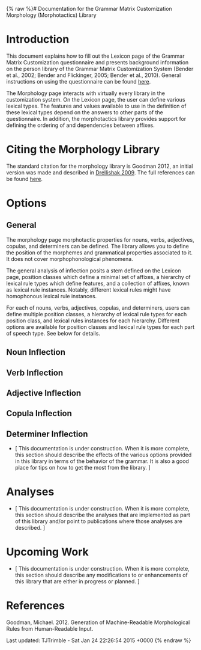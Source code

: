 {% raw %}# Documentation for the Grammar Matrix Customization Morphology (Morphotactics) Library

# Introduction

This document explains how to fill out the Lexicon page of the Grammar
Matrix Customization questionnaire and presents background information
on the person library of the Grammar Matrix Customization System (Bender
et al., 2002; Bender and Flickinger, 2005; Bender et al., 2010). General
instructions on using the questionnaire can be found
[here](/MatrixDocTop#General_instructions_on_how_to_use_the_questionnaire).

The Morphology page interacts with virtually every library in the
customization system. On the Lexicon page, the user can define various
lexical types. The features and values available to use in the
definition of these lexical types depend on the answers to other parts
of the questionnaire. In addition, the morphotactics library provides
support for defining the ordering of and dependencies between affixes.

# Citing the Morphology Library

The standard citation for the morphology library is Goodman 2012, an
initial version was made and described in [Drellishak
2009](http://depts.washington.edu/uwcl/matrix/sfd/Drellishak%20-%20Widespread%20but%20Not%20Universal.pdf).
The full references can be found
[here](/MatrixDoc/Morphology#References).

# Options

## General

The morphology page morphotactic properties for nouns, verbs,
adjectives, copulas, and determiners can be defined. The library allows
you to define the position of the morphemes and grammatical properties
associated to it. It does not cover morphophonological phenomena.

The general analysis of inflection posits a stem defined on the Lexicon
page, position classes which define a minimal set of affixes, a
hierarchy of lexical rule types which define features, and a collection
of affixes, known as lexical rule instances. Notably, different lexical
rules might have homophonous lexical rule instances.

For each of nouns, verbs, adjectives, copulas, and determiners, users
can define multiple position classes, a hierarchy of lexical rule types
for each position class, and lexical rules instances for each hierarchy.
Different options are available for position classes and lexical rule
types for each part of speech type. See below for details.

## Noun Inflection

## Verb Inflection

## Adjective Inflection

## Copula Inflection

## Determiner Inflection

- <span class="small">\[ This documentation is under construction.
When it is more complete, this section should describe the effects
of the various options provided in this library in terms of the
behavior of the grammar. It is also a good place for tips on how to
get the most from the library. \]</span>

# Analyses

- <span class="small">\[ This documentation is under construction.
When it is more complete, this section should describe the analyses
that are implemented as part of this library and/or point to
publications where those analyses are described. \]</span>

# Upcoming Work

- <span class="small">\[ This documentation is under construction.
When it is more complete, this section should describe any
modifications to or enhancements of this library that are either in
progress or planned. \]</span>

# References

Goodman, Michael. 2012. Generation of Machine-Readable Morphological
Rules from Human-Readable Input.

Last updated: TJTrimble - Sat Jan 24 22:26:54 2015 +0000
{% endraw %}